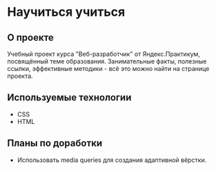 # **Научиться учиться**

## **О проекте**

Учебный проект курса "Веб-разработчик" от Яндекс.Практикум, посвящённый теме образования. Занимательные факты, полезные ссылки, эффективные методики - всё это можно найти на странице проекта.

## **Используемые технологии**

* CSS
* HTML

## **Планы по доработки**

* Использовать media queries для создания адаптивной вёрстки.
